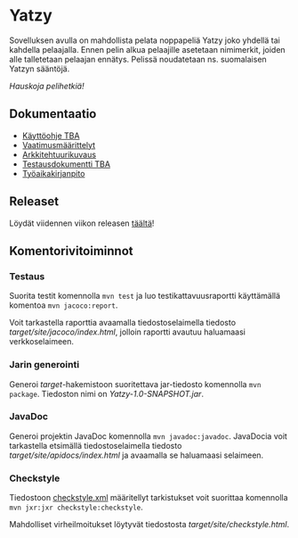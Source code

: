 # Yatzy

Sovelluksen avulla on mahdollista pelata noppapeliä Yatzy joko yhdellä tai kahdella pelaajalla. Ennen pelin alkua pelaajille asetetaan nimimerkit, joiden alle talletetaan pelaajan ennätys. Pelissä noudatetaan ns. suomalaisen Yatzyn sääntöjä.

_Hauskoja pelihetkiä!_

## Dokumentaatio

* [Käyttöohje TBA](<!---https://github.com/Riku-Laine/ot-harjoitustyo/blob/master/Yatzy/dokumentointi/kayttoohje.md ---->)
* [Vaatimusmäärittelyt](https://github.com/Riku-Laine/ot-harjoitustyo/blob/master/Yatzy/dokumentointi/maarittelydokumentti.md)
* [Arkkitehtuurikuvaus](https://github.com/Riku-Laine/ot-harjoitustyo/blob/master/Yatzy/dokumentointi/arkkitehtuuri.md)
* [Testausdokumentti TBA](<!---https://github.com/Riku-Laine/ot-harjoitustyo/blob/master/Yatzy/dokumentointi/urlitestausdokumenttiin.md --->)
* [Työaikakirjanpito](https://github.com/Riku-Laine/ot-harjoitustyo/blob/master/Yatzy/dokumentointi/tuntikirjanpito.md)

## Releaset

Löydät viidennen viikon releasen [täältä](https://github.com/Riku-Laine/ot-harjoitustyo/releases/tag/Viikko_5)!

## Komentorivitoiminnot

### Testaus

Suorita testit komennolla ```mvn test``` ja luo testikattavuusraportti käyttämällä komentoa ```mvn jacoco:report```.

Voit tarkastella raporttia avaamalla tiedostoselaimella tiedosto _target/site/jacoco/index.html_, jolloin raportti avautuu haluamaasi verkkoselaimeen.

### Jarin generointi

Generoi _target_-hakemistoon suoritettava jar-tiedosto komennolla ```mvn package```. Tiedoston nimi on _Yatzy-1.0-SNAPSHOT.jar_.

### JavaDoc

Generoi projektin JavaDoc komennolla ```mvn javadoc:javadoc```. JavaDocia voit tarkastella etsimällä tiedostoselaimella tiedosto _target/site/apidocs/index.html_ ja avaamalla se haluamaasi selaimeen.

### Checkstyle

Tiedostoon [checkstyle.xml](https://github.com/Riku-Laine/ot-harjoitustyo/blob/master/Yatzy/checkstyle.xml) määritellyt tarkistukset voit suorittaa komennolla ```mvn jxr:jxr checkstyle:checkstyle```.

Mahdolliset virheilmoitukset löytyvät tiedostosta _target/site/checkstyle.html_.
